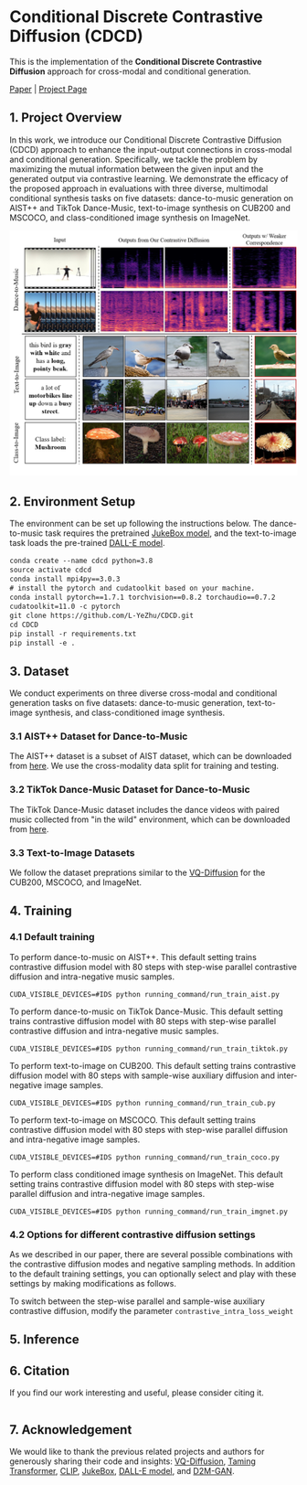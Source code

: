 # Conditional Discrete Contrastive Diffusion (CDCD)
 This is the implementation of the **Conditional Discrete Contrastive Diffusion** approach for cross-modal and conditional generation.

 [Paper]() | [Project Page]()


 ## 1. Project Overview
 In this work, we introduce our Conditional Discrete Contrastive Diffusion (CDCD) approach to enhance the input-output connections in cross-modal and conditional generation. 
 Specifically, we tackle the problem by maximizing the mutual information between the given input and the generated output via contrastive learning.
 We demonstrate the efficacy of the proposed approach in evaluations with three diverse, multimodal conditional synthesis tasks on five datasets: dance-to-music generation on AIST++ and TikTok Dance-Music, text-to-image synthesis on CUB200 and MSCOCO, and class-conditioned image synthesis on ImageNet.

 <p align="center">
    <img src="assets/teaser.png" width="550">

## 2. Environment Setup
The environment can be set up following the instructions below.
The dance-to-music task requires the pretrained [JukeBox model](https://github.com/openai/jukebox), and the text-to-image task loads the pre-trained [DALL-E model](https://github.com/openai/DALL-E).

```
conda create --name cdcd python=3.8
source activate cdcd
conda install mpi4py==3.0.3
# install the pytorch and cudatoolkit based on your machine.
conda install pytorch==1.7.1 torchvision==0.8.2 torchaudio==0.7.2 cudatoolkit=11.0 -c pytorch
git clone https://github.com/L-YeZhu/CDCD.git
cd CDCD
pip install -r requirements.txt
pip install -e .
```


## 3. Dataset
We conduct experiments on three diverse cross-modal and conditional generation tasks on five datasets: dance-to-music generation, text-to-image synthesis, and class-conditioned image synthesis.

### 3.1 AIST++ Dataset for Dance-to-Music
The AIST++ dataset is a subset of AIST dataset, which can be downloaded from [here](https://google.github.io/aistplusplus_dataset/download.html). We use the cross-modality data split for training and testing. 

### 3.2 TikTok Dance-Music Dataset for Dance-to-Music
The TikTok Dance-Music dataset includes the dance videos with paired music collected from "in the wild" environment, which can be downloaded from [here](https://github.com/L-YeZhu/D2M-GAN).

### 3.3 Text-to-Image Datasets
We follow the dataset preprations similar to the [VQ-Diffusion](https://github.com/cientgu/VQ-Diffusion) for the CUB200, MSCOCO, and ImageNet.



## 4. Training


### 4.1 Default training
To perform dance-to-music on AIST++. This default setting trains contrastive diffusion model with 80 steps with step-wise parallel contrastive diffusion and intra-negative music samples.

```
CUDA_VISIBLE_DEVICES=#IDS python running_command/run_train_aist.py 
```

To perform dance-to-music on TikTok Dance-Music. This default setting trains contrastive diffusion model with 80 steps with step-wise parallel contrastive diffusion and intra-negative music samples.

```
CUDA_VISIBLE_DEVICES=#IDS python running_command/run_train_tiktok.py 
```

To perform text-to-image on CUB200. This default setting trains contrastive diffusion model with 80 steps with sample-wise auxiliary diffusion and inter-negative image samples.

```
CUDA_VISIBLE_DEVICES=#IDS python running_command/run_train_cub.py 
```

To perform text-to-image on MSCOCO. This default setting trains contrastive diffusion model with 80 steps with step-wise parallel diffusion and intra-negative image samples.

```
CUDA_VISIBLE_DEVICES=#IDS python running_command/run_train_coco.py 
```

To perform class conditioned image synthesis on ImageNet. This default setting trains contrastive diffusion model with 80 steps with step-wise parallel diffusion and intra-negative image samples.

```
CUDA_VISIBLE_DEVICES=#IDS python running_command/run_train_imgnet.py 
```

### 4.2 Options for different contrastive diffusion settings
As we described in our paper, there are several possible combinations with the contrastive diffusion modes and negative sampling methods. In addition to the default training settings, you can optionally select and play with these settings by making modifications as follows.

To switch between the step-wise parallel and sample-wise auxiliary contrastive diffusion, modify the parameter ```contrastive_intra_loss_weight ```



## 5. Inference



## 6. Citation
If you find our work interesting and useful, please consider citing it.
```

```

## 7. Acknowledgement
We would like to thank the previous related projects and authors for generously sharing their code and insights: [VQ-Diffusion](https://github.com/cientgu/VQ-Diffusion), [Taming Transformer](https://github.com/CompVis/taming-transformers), [CLIP](https://github.com/openai/CLIP), [JukeBox](https://github.com/openai/jukebox), [DALL-E model](https://github.com/openai/DALL-E), and [D2M-GAN](https://github.com/L-YeZhu/D2M-GAN).




<!-- ## Sample-wise contrastive diffusion + inter negative samples

### To run the sample-wise contrastive diffusion for the image generation task, the env setup is the same as previous step-wise constrastive diffusion setting.
Compared to the previous step-wise diffusion, I modify the dataloader to include extra negative samples, and add the sample-wise auxiliary contrastive loss in diffusion.

### CUB-200 Dataset
I have finished the experiments on this dataset.

### COCO Dataset
1. First, we need to prepare some extra instance-level negative samples for each image from the training set. The extra negative samples are stored in the coco_negative_samples.json file in the ./image_synthesis/data folder. (This is already done)

2. Modify the config file coco_s.yaml in the ./configs folder. I have set the coco_s.yaml to the default setting for sample-wise contrastive diffusions, but it would probably to test different batch size in order to make full use of the memory in different machines. (Could try to test different batch size.)

3. Change the running script, I suggest to add the ''--output'' parameter to a path with enough space, since the intermediate checkpoint takes a lot of space (Modify the output path to your desired localtion)

4. Launch the experiments by executing 
```
CUDA_VISIBLE_DEVICES=#IDS python running_command/run_train_coco.py
```
In case of running on the cluster, a bash script may be further needed to submit the job.

5. For inference on the COCO dataset, use the inferece_coco.py script. Please specify the config, checkpoint, data annotations, and the output path in Line 153, 154, 155 and 168 before executing the command line below.
```
CUDA_VISIBLE_DEVICES=#ID python inference_coco.py
```


### ImageNet Dataset

For the experiments on the ImageNet, the pretrained vqgan model is different, need to download this model [vqgan_imagenet_f16_16384.pth](https://facevcstandard.blob.core.windows.net/t-shuygu/release_model/VQ-Diffusion/pretrained_model/taming_dvae/vqgan_imagenet_f16_16384.pth?sv=2019-12-12&st=2021-12-21T04%3A28%3A27Z&se=2028-12-22T04%3A28%3A00Z&sr=b&sp=r&sig=W5LJJ23tIdkLS7QIJJcxdTdo164i3X%2BCgdDZaAREapE%3D). This path need to be specified in the config/imagenet.yaml line 13.


1. ImageNet experiments use the class label embedding as the conditioning information. The extra negative samples are directly sampled in the dataloader, no extra file is needed. This option can be turned off by modifying the inter_negative_samples param in line 114 and 126 in the config/imagenet.yaml

2. Also try to modify the batch size in the imagenet.yaml to make better use of the memory/

3. Change the running script, I suggest to add the ''--output'' parameter to a path with enough space, since the intermediate checkpoint takes a lot of space (Modify the output path to your desired localtion)

4. Launch the experiments by executing 
```
CUDA_VISIBLE_DEVICES=#IDS python running_command/run_train_imagenet.py
```
In case of running on the cluster, a bash script may be further needed to submit the job.

5. For class-conditioned synthesis inference on ImageNet, use the inference_imgnet.py script. Specify the config, checkpoint and output path in Line 133 and 134, then use the following command.
```
CUDA_VISIBLE_DEVICES=#ID python inference_imgnet.py
```


## Step-wise contrastive diffusion + intra negative samples

To run the step-wise contrastive diffusion w/ intra negative samples, just need to modify the --contrastive_intra_loss_weight param to be a weight that not non-zero (5.0e-6 suggested, max 5.0e-5), and change the --contrastive_inter_loss_weight to be 0. 
 -->

